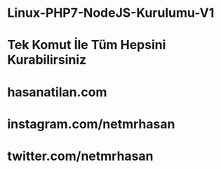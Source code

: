 # Linux-PHP7-NodeJS-Kurulumu-V1
# Tek Komut İle Tüm Hepsini Kurabilirsiniz
# hasanatilan.com
# instagram.com/netmrhasan
# twitter.com/netmrhasan

